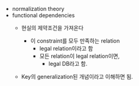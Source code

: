- normalization theory
- functional dependencies
	- 현실의 제약조건을 가져온다
		- 이 constraint를 모두 만족하는 relation
			- legal relation이라고 함
			- 모든 relation이 legal relation이면,
				- legal DB라고 함.
	
	- Key의 generalization된 개념이라고 이해하면 됨.